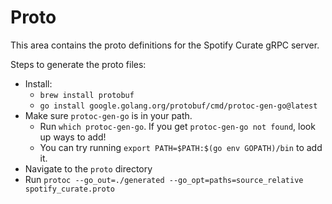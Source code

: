 # Proto

This area contains the proto definitions for the Spotify Curate gRPC server.

Steps to generate the proto files:
- Install:
    - `brew install protobuf`
    - `go install google.golang.org/protobuf/cmd/protoc-gen-go@latest`
- Make sure `protoc-gen-go` is in your path.
    - Run `which protoc-gen-go`. If you get `protoc-gen-go not found`, look up ways to add!
    - You can try running `export PATH=$PATH:$(go env GOPATH)/bin` to add it.
- Navigate to the `proto` directory
- Run `protoc --go_out=./generated --go_opt=paths=source_relative spotify_curate.proto`
